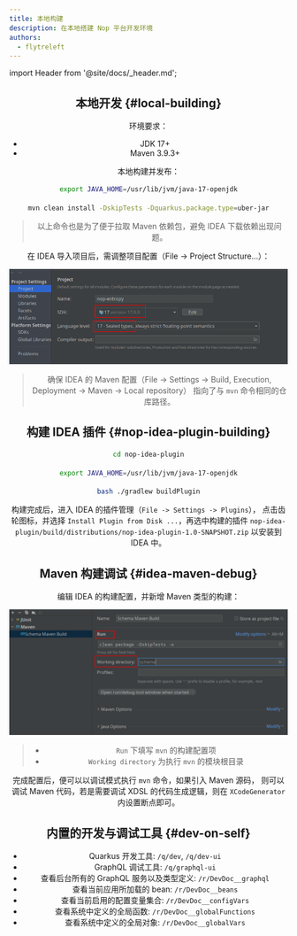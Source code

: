 ```yaml
---
title: 本地构建
description: 在本地搭建 Nop 平台开发环境
authors:
  - flytreleft
---
```


import Header from '@site/docs/\_header.md';

<Header />

## 本地开发 {#local-building}

环境要求：

- JDK 17+
- Maven 3.9.3+

本地构建并发布：

```bash
export JAVA_HOME=/usr/lib/jvm/java-17-openjdk

mvn clean install -DskipTests -Dquarkus.package.type=uber-jar
```

> 以上命令也是为了便于拉取 Maven 依赖包，避免 IDEA 下载依赖出现问题。

在 IDEA 导入项目后，需调整项目配置（File -> Project Structure...）：

![](./img/idea-project-settings.png)

> 确保 IDEA 的 Maven 配置（File -> Settings -> Build, Execution, Deployment -> Maven -> Local repository）
> 指向了与 `mvn` 命令相同的仓库路径。

## 构建 IDEA 插件 {#nop-idea-plugin-building}

```bash
cd nop-idea-plugin

export JAVA_HOME=/usr/lib/jvm/java-17-openjdk

bash ./gradlew buildPlugin
```

构建完成后，进入 IDEA 的插件管理（`File -> Settings -> Plugins`），
点击齿轮图标，并选择 `Install Plugin from Disk ...`，再选中构建的插件
`nop-idea-plugin/build/distributions/nop-idea-plugin-1.0-SNAPSHOT.zip`
以安装到 IDEA 中。

## Maven 构建调试 {#idea-maven-debug}

编辑 IDEA 的构建配置，并新增 Maven 类型的构建：

![](./img/idea-debug-maven.png)

> - `Run` 下填写 `mvn` 的构建配置项
> - `Working directory` 为执行 `mvn` 的模块根目录

完成配置后，便可以以调试模式执行 `mvn` 命令，如果引入 Maven 源码，
则可以调试 Maven 代码，若是需要调试 XDSL 的代码生成逻辑，则在
`XCodeGenerator` 内设置断点即可。

## 内置的开发与调试工具 {#dev-on-self}

- Quarkus 开发工具: `/q/dev`, `/q/dev-ui`
- GraphQL 调试工具: `/q/graphql-ui`
- 查看后台所有的 GraphQL 服务以及类型定义: `/r/DevDoc__graphql`
- 查看当前应用所加载的 bean: `/r/DevDoc__beans`
- 查看当前启用的配置变量集合: `/r/DevDoc__configVars`
- 查看系统中定义的全局函数: `/r/DevDoc__globalFunctions`
- 查看系统中定义的全局对象: `/r/DevDoc__globalVars`
